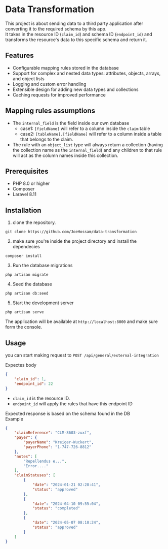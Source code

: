 # Data Transformation

This project is about sending data to a third party application after converting it to the required schema by this app.  
It takes in the resource ID (`claim_id`) and schema ID (`endpoint_id`) and transforms the resource's data to this specific schema and return it.

## Features

-   Configurable mapping rules stored in the database
-   Support for complex and nested data types: attributes, objects, arrays, and object lists
-   Logging and custom error handling
-   Extensible design for adding new data types and collections
-   Caching requests for improved performance

## Mapping rules assumptions

-   The `internal_field` is the field inside our own database
    -   case1: `[fieldName]` will refer to a column inside the `claim` table
    -   case2: `[tableName].[fieldName]` will refer to a column inside a table that belongs to the claim.
-   The rule with an `object_list` type will always return a collection (having the collection name as the `internal_field`) and any children to that rule will act as the column names inside this collection.

## Prerequisites

-   PHP 8.0 or higher
-   Composer
-   Laravel 8.11

## Installation

1. clone the repository.

```
git clone https://github.com/JoeHossam/data-transformation
```

2. make sure you're inside the project directory and install the dependecies

```
composer install
```

3. Run the database migrations

```
php artisan migrate
```

4. Seed the database

```
php artisan db:seed
```

5. Start the development server

```
php artisan serve
```

The application will be available at `http://localhost:8000` and make sure form the console.

## Usage

you can start making request to `POST /api/general/external-integration`

Expectes body

```JSON
{
    "claim_id": 1,
    "endpoint_id": 22
}
```

-   `claim_id` is the resource ID.
-   `endpoint_id` will apply the rules that have this endpoint ID

Expected response is based on the schema found in the DB  
Example

```JSON
{
    "claimReference": "CLM-8603-zuxf",
    "payer": {
        "payerName": "Kreiger-Wuckert",
        "payerPhone": "1-747-726-8812"
    },
    "notes": [
        "Repellendus e...",
        "Error...."
    ],
    "claimStatuses": [
        {
            "date": "2024-01-21 02:28:41",
            "status": "approved"
        },
        {
            "date": "2024-04-10 09:55:04",
            "status": "completed"
        },
        {
            "date": "2024-05-07 08:10:24",
            "status": "approved"
        }
    ]
}
```
